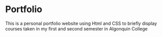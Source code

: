 # Portfolio
This is a personal portfolio website using Html and CSS to briefly display courses taken in my first and second semester in Algonquin College
